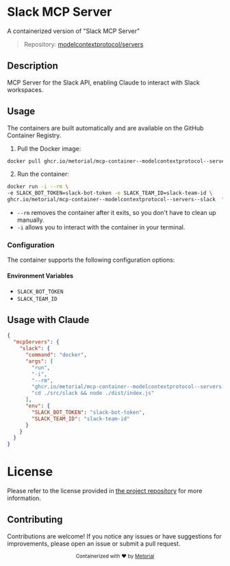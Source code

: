 
# Slack MCP Server

A containerized version of "Slack MCP Server"

> Repository: [modelcontextprotocol/servers](https://github.com/modelcontextprotocol/servers)

## Description

MCP Server for the Slack API, enabling Claude to interact with Slack workspaces.


## Usage

The containers are built automatically and are available on the GitHub Container Registry.

1. Pull the Docker image:

```bash
docker pull ghcr.io/metorial/mcp-container--modelcontextprotocol--servers--slack
```

2. Run the container:

```bash
docker run -i --rm \ 
-e SLACK_BOT_TOKEN=slack-bot-token -e SLACK_TEAM_ID=slack-team-id \
ghcr.io/metorial/mcp-container--modelcontextprotocol--servers--slack  "cd ./src/slack && node ./dist/index.js"
```

- `--rm` removes the container after it exits, so you don't have to clean up manually.
- `-i` allows you to interact with the container in your terminal.



### Configuration

The container supports the following configuration options:




#### Environment Variables

- `SLACK_BOT_TOKEN`
- `SLACK_TEAM_ID`




## Usage with Claude

```json
{
  "mcpServers": {
    "slack": {
      "command": "docker",
      "args": [
        "run",
        "-i",
        "--rm",
        "ghcr.io/metorial/mcp-container--modelcontextprotocol--servers--slack",
        "cd ./src/slack && node ./dist/index.js"
      ],
      "env": {
        "SLACK_BOT_TOKEN": "slack-bot-token",
        "SLACK_TEAM_ID": "slack-team-id"
      }
    }
  }
}
```

# License

Please refer to the license provided in [the project repository](https://github.com/modelcontextprotocol/servers) for more information.

## Contributing

Contributions are welcome! If you notice any issues or have suggestions for improvements, please open an issue or submit a pull request.

<div align="center">
  <sub>Containerized with ❤️ by <a href="https://metorial.com">Metorial</a></sub>
</div>
  